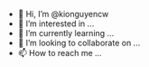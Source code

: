 - 👋 Hi, I’m @kionguyencw
- 👀 I’m interested in ...
- 🌱 I’m currently learning ...
- 💞️ I’m looking to collaborate on ...
- 📫 How to reach me ...

<!---
kionguyencw/kionguyencw is a ✨ special ✨ repository because its `README.md` (this file) appears on your GitHub profile.
You can click the Preview link to take a look at your changes.
--->
